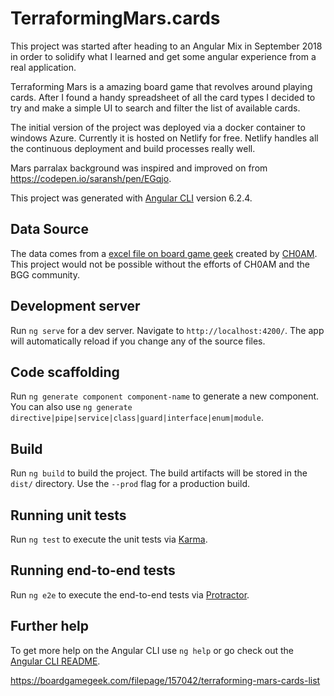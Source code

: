 # TerraformingMars.cards

This project was started after heading to an Angular Mix in September 2018 in order to solidify what I learned and get some angular experience from a real application.

Terraforming Mars is a amazing board game that revolves around playing cards.  After I found a handy spreadsheet of all the card types I decided to try and make a simple UI to search and filter the list of available cards.

The initial version of the project was deployed via a docker container to windows Azure.  Currently it is hosted on Netlify for free.  Netlify handles all the continuous deployment and build processes really well.  

Mars parralax background was inspired and improved on from https://codepen.io/saransh/pen/EGqjo.

This project was generated with [Angular CLI](https://github.com/angular/angular-cli) version 6.2.4.

## Data Source

The data comes from a [excel file on board game geek](https://boardgamegeek.com/filepage/157042/terraforming-mars-cards-list)  created by [CH0AM](https://boardgamegeek.com/user/CH0AM).  This project would not be possible without the efforts of CH0AM and the BGG community.

## Development server

Run `ng serve` for a dev server. Navigate to `http://localhost:4200/`. The app will automatically reload if you change any of the source files.

## Code scaffolding

Run `ng generate component component-name` to generate a new component. You can also use `ng generate directive|pipe|service|class|guard|interface|enum|module`.

## Build

Run `ng build` to build the project. The build artifacts will be stored in the `dist/` directory. Use the `--prod` flag for a production build.

## Running unit tests

Run `ng test` to execute the unit tests via [Karma](https://karma-runner.github.io).

## Running end-to-end tests

Run `ng e2e` to execute the end-to-end tests via [Protractor](http://www.protractortest.org/).

## Further help

To get more help on the Angular CLI use `ng help` or go check out the [Angular CLI README](https://github.com/angular/angular-cli/blob/master/README.md).

https://boardgamegeek.com/filepage/157042/terraforming-mars-cards-list